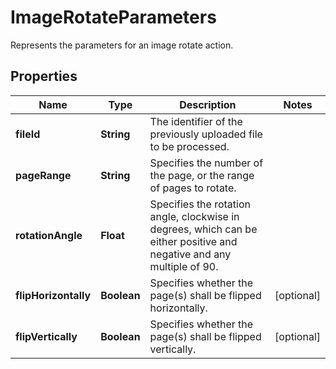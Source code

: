 

# ImageRotateParameters

Represents the parameters for an image rotate action.
## Properties

Name | Type | Description | Notes
------------ | ------------- | ------------- | -------------
**fileId** | **String** | The identifier of the previously uploaded file to be processed. | 
**pageRange** | **String** | Specifies the number of the page, or the range of pages to rotate. | 
**rotationAngle** | **Float** | Specifies the rotation angle, clockwise in degrees, which can be either positive and negative and any multiple of 90. | 
**flipHorizontally** | **Boolean** | Specifies whether the page(s) shall be flipped horizontally. |  [optional]
**flipVertically** | **Boolean** | Specifies whether the page(s) shall be flipped vertically. |  [optional]



